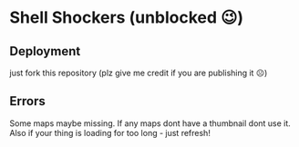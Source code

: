 # Shell Shockers (unblocked 😉)
## Deployment
just fork this repository (plz give me credit if you are publishing it ☹️)
## Errors
Some maps maybe missing. If any maps dont have a thumbnail dont use it. Also if your thing is loading for too long - just refresh!
